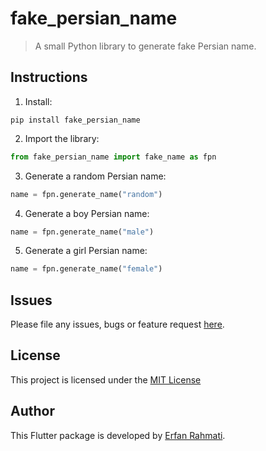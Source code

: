 # fake_persian_name

> A small Python library to generate fake Persian name.

## Instructions

1. Install:

```
pip install fake_persian_name
```

2. Import the library:

```python
from fake_persian_name import fake_name as fpn
```

3. Generate a random Persian name:

```python
name = fpn.generate_name("random")
```

4. Generate a boy Persian name:

```python
name = fpn.generate_name("male")
```

5. Generate a girl Persian name:

```python
name = fpn.generate_name("female")
```

## Issues

Please file any issues, bugs or feature request [here](https://github.com/ErfanRht/fake_persian_name/issues).

## License

This project is licensed under the [MIT License](https://github.com/ErfanRht/fake_persian_name/blob/master/LICENSE.txt)

## Author

This Flutter package is developed by [Erfan Rahmati](https://github.com/ErfanRht).
